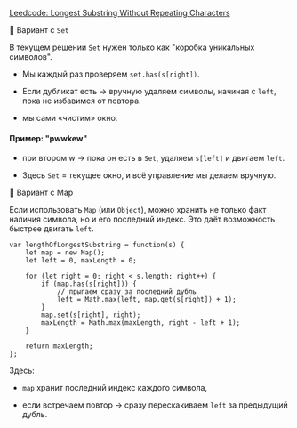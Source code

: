 [Leedcode: Longest Substring Without Repeating Characters](https://leetcode.com/problems/longest-substring-without-repeating-characters/description/)


🔹 Вариант с `Set`

В текущем решении `Set` нужен только как "коробка уникальных символов".

- Мы каждый раз проверяем `set.has(s[right])`.

- Если дубликат есть → вручную удаляем символы, начиная с `left`, пока не избавимся от повтора.

- мы сами «чистим» окно.

#### Пример: "pwwkew"

- при втором w → пока он есть в `Set`, удаляем `s[left]` и двигаем `left`.

- Здесь `Set` = текущее окно, и всё управление мы делаем вручную.


🔹 Вариант с Map

Если использовать `Map` (или `Object`), можно хранить не только факт наличия символа, но и его последний индекс.
Это даёт возможность быстрее двигать `left`.

```
var lengthOfLongestSubstring = function(s) {
    let map = new Map();
    let left = 0, maxLength = 0;

    for (let right = 0; right < s.length; right++) {
        if (map.has(s[right])) {
            // прыгаем сразу за последний дубль
            left = Math.max(left, map.get(s[right]) + 1);
        }
        map.set(s[right], right);
        maxLength = Math.max(maxLength, right - left + 1);
    }

    return maxLength;
};
```
Здесь:

- `map` хранит последний индекс каждого символа,

- если встречаем повтор → сразу перескакиваем `left` за предыдущий дубль.
